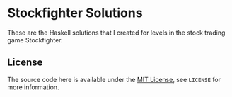 # Stockfighter Solutions
These are the Haskell solutions that I created for levels in the stock trading game Stockfighter.

## License
The source code here is available under the [MIT License](https://opensource.org/licenses/MIT), see `LICENSE` for more information.
